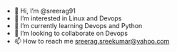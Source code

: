 - 👋 Hi, I’m @sreerag91
- 👀 I’m interested in Linux and Devops
- 🌱 I’m currently learning Devops and Python
- 💞️ I’m looking to collaborate on Devops
- 📫 How to reach me sreerag.sreekumar@yahoo.com

<!---
sreerag91/sreerag91 is a ✨ special ✨ repository because its `README.md` (this file) appears on your GitHub profile.
You can click the Preview link to take a look at your changes.
--->
